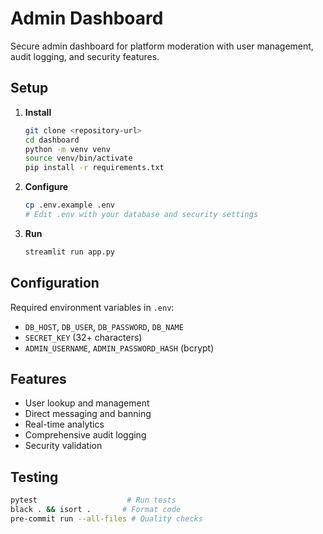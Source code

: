 # Admin Dashboard

Secure admin dashboard for platform moderation with user management, audit logging, and security features.

## Setup

1. **Install**

   ```bash
   git clone <repository-url>
   cd dashboard
   python -m venv venv
   source venv/bin/activate
   pip install -r requirements.txt
   ```

2. **Configure**

   ```bash
   cp .env.example .env
   # Edit .env with your database and security settings
   ```

3. **Run**
   ```bash
   streamlit run app.py
   ```

## Configuration

Required environment variables in `.env`:

- `DB_HOST`, `DB_USER`, `DB_PASSWORD`, `DB_NAME`
- `SECRET_KEY` (32+ characters)
- `ADMIN_USERNAME`, `ADMIN_PASSWORD_HASH` (bcrypt)

## Features

- User lookup and management
- Direct messaging and banning
- Real-time analytics
- Comprehensive audit logging
- Security validation

## Testing

```bash
pytest                    # Run tests
black . && isort .       # Format code
pre-commit run --all-files # Quality checks
```
